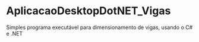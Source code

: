 # AplicacaoDesktopDotNET_Vigas
Simples programa executável para dimensionamento de vigas, usando o C# e .NET
